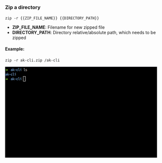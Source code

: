 ### Zip a directory

`zip -r {{ZIP_FILE_NAME}} {{DIRECTORY_PATH}}`

- <b>ZIP_FILE_NAME</b>: Filename for new zipped file
- <b>DIRECTORY_PATH</b>: Directory relative/absolute path, which needs to be zipped

#### Example:

`zip -r ak-cli.zip /ak-cli`


<img src="../../gifs/zip-command.gif" alt="Zip Command"/> <br>